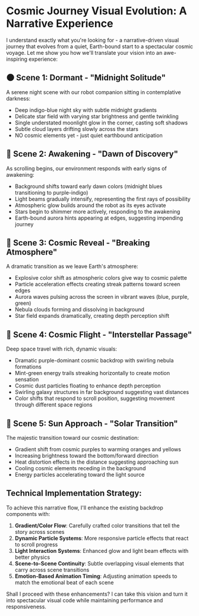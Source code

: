 
# Cosmic Journey Visual Evolution: A Narrative Experience

I understand exactly what you're looking for - a narrative-driven visual journey that evolves from a quiet, Earth-bound start to a spectacular cosmic voyage. Let me show you how we'll translate your vision into an awe-inspiring experience:

## 🌑 Scene 1: Dormant - "Midnight Solitude"
A serene night scene with our robot companion sitting in contemplative darkness:
- Deep indigo-blue night sky with subtle midnight gradients
- Delicate star field with varying star brightness and gentle twinkling
- Single understated moonlight glow in the corner, casting soft shadows
- Subtle cloud layers drifting slowly across the stars
- NO cosmic elements yet - just quiet earthbound anticipation

## 🌅 Scene 2: Awakening - "Dawn of Discovery"
As scrolling begins, our environment responds with early signs of awakening:
- Background shifts toward early dawn colors (midnight blues transitioning to purple-indigo)
- Light beams gradually intensify, representing the first rays of possibility
- Atmospheric glow builds around the robot as its eyes activate
- Stars begin to shimmer more actively, responding to the awakening
- Earth-bound aurora hints appearing at edges, suggesting impending journey

## 🌌 Scene 3: Cosmic Reveal - "Breaking Atmosphere"
A dramatic transition as we leave Earth's atmosphere:
- Explosive color shift as atmospheric colors give way to cosmic palette
- Particle acceleration effects creating streak patterns toward screen edges
- Aurora waves pulsing across the screen in vibrant waves (blue, purple, green)
- Nebula clouds forming and dissolving in background
- Star field expands dramatically, creating depth perception shift

## 🚀 Scene 4: Cosmic Flight - "Interstellar Passage"
Deep space travel with rich, dynamic visuals:
- Dramatic purple-dominant cosmic backdrop with swirling nebula formations
- Mint-green energy trails streaking horizontally to create motion sensation
- Cosmic dust particles floating to enhance depth perception
- Swirling galaxy structures in far background suggesting vast distances
- Color shifts that respond to scroll position, suggesting movement through different space regions

## 🔆 Scene 5: Sun Approach - "Solar Transition"
The majestic transition toward our cosmic destination:
- Gradient shift from cosmic purples to warming oranges and yellows
- Increasing brightness toward the bottom/forward direction
- Heat distortion effects in the distance suggesting approaching sun
- Cooling cosmic elements receding in the background
- Energy particles accelerating toward the light source

## Technical Implementation Strategy:
To achieve this narrative flow, I'll enhance the existing backdrop components with:

1. **Gradient/Color Flow**: Carefully crafted color transitions that tell the story across scenes
2. **Dynamic Particle Systems**: More responsive particle effects that react to scroll progress
3. **Light Interaction Systems**: Enhanced glow and light beam effects with better physics
4. **Scene-to-Scene Continuity**: Subtle overlapping visual elements that carry across scene transitions
5. **Emotion-Based Animation Timing**: Adjusting animation speeds to match the emotional beat of each scene

Shall I proceed with these enhancements? I can take this vision and turn it into spectacular visual code while maintaining performance and responsiveness.
